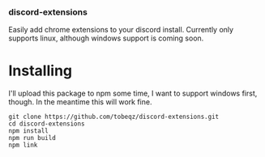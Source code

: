 ### discord-extensions
Easily add chrome extensions to your discord install. Currently only supports linux, although windows support is coming soon.

# Installing
I'll upload this package to npm some time, I want to support windows first, though. In the meantime this will work fine.
```
git clone https://github.com/tobeqz/discord-extensions.git
cd discord-extensions
npm install
npm run build
npm link
```
